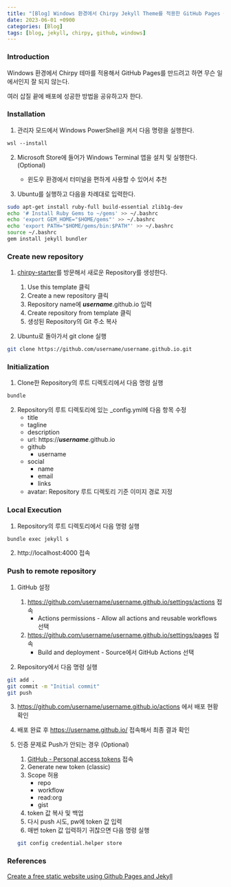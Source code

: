 ```yaml
---
title: "[Blog] Windows 환경에서 Chirpy Jekyll Theme를 적용한 GitHub Pages 블로그 만들기"
date: 2023-06-01 +0900
categories: [Blog]
tags: [blog, jekyll, chirpy, github, windows]
---
```



### Introduction
Windows 환경에서 Chirpy 테마를 적용해서 GitHub Pages를 만드려고 하면 무슨 일에서인지 잘 되지 않는다.

여러 삽질 끝에 배포에 성공한 방법을 공유하고자 한다.


### Installation
1. 관리자 모드에서 Windows PowerShell을 켜서 다음 명령을 실행한다.
```ps
wsl --install
```

2. Microsoft Store에 들어가 Windows Terminal 앱을 설치 및 실행한다. (Optional)
    - 윈도우 환경에서 터미널을 편하게 사용할 수 있어서 추천

3. Ubuntu를 실행하고 다음을 차례대로 입력한다.
```sh
sudo apt-get install ruby-full build-essential zlib1g-dev
echo '# Install Ruby Gems to ~/gems' >> ~/.bashrc
echo 'export GEM_HOME="$HOME/gems"' >> ~/.bashrc
echo 'export PATH="$HOME/gems/bin:$PATH"' >> ~/.bashrc
source ~/.bashrc
gem install jekyll bundler
```


### Create new repository
1. [chirpy-starter](https://github.com/cotes2020/chirpy-starter/)를 방문해서 새로운 Repository를 생성한다.
    1. Use this template 클릭
    2. Create a new repository 클릭
    3. Repository name에 ***username***.github.io 입력
    4. Create repository from template 클릭
    5. 생성된 Repository의 Git 주소 복사

2. Ubuntu로 돌아가서 git clone 실행
```sh
git clone https://github.com/username/username.github.io.git
```


### Initialization
1. Clone한 Repository의 루트 디렉토리에서 다음 명령 실행
```sh
bundle
```

2. Repository의 루트 디렉토리에 있는 _config.yml에 다음 항목 수정
    - title
    - tagline
    - description
    - url: https://***username***.github.io
    - github
      - username
    - social
      - name
      - email
      - links
    - avatar: Repository 루트 디렉토리 기준 이미지 경로 지정


### Local Execution
1. Repository의 루트 디렉토리에서 다음 명령 실행
```sh
bundle exec jekyll s
```

2. http://localhost:4000 접속


### Push to remote repository
1. GitHub 설정
    1. https://github.com/username/username.github.io/settings/actions 접속
        -  Actions permissions - Allow all actions and reusable workflows 선택
    2. https://github.com/username/username.github.io/settings/pages 접속
        - Build and deployment - Source에서 GitHub Actions 선택

2. Repository에서 다음 명령 실행
```sh
git add .
git commit -m "Initial commit"
git push
```

3. https://github.com/username/username.github.io/actions 에서 배포 현황 확인

4. 배포 완료 후 https://username.github.io/ 접속해서 최종 결과 확인

5. 인증 문제로 Push가 안되는 경우 (Optional)
    1. [GitHub - Personal access tokens](https://github.com/settings/tokens) 접속
    2. Generate new token (classic)
    3. Scope 허용
        - repo
        - workflow
        - read:org
        - gist
    4. token 값 복사 및 백업
    5. 다시 push 시도, pw에 token 값 입력
    6. 매번 token 값 입력하기 귀찮으면 다음 명령 실행
    ```sh
    git config credential.helper store
    ```


### References
[Create a free static website using Github Pages and Jekyll](https://dev.to/yashnigam/create-a-free-static-website-using-github-pages-and-jekyll-41a9)